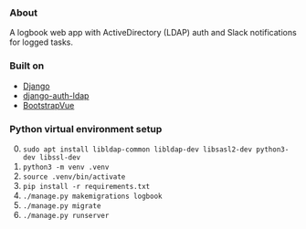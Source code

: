 ### About

A logbook web app with ActiveDirectory (LDAP) auth and Slack notifications for logged tasks.

### Built on

- [Django](https://docs.djangoproject.com/en/4.1/)
- [django-auth-ldap](https://django-auth-ldap.readthedocs.io)
- [BootstrapVue](https://bootstrap-vue.org)

### Python virtual environment setup

0. `sudo apt install libldap-common libldap-dev libsasl2-dev python3-dev libssl-dev`
1. `python3 -m venv .venv`
2. `source .venv/bin/activate`
3. `pip install -r requirements.txt`
4. `./manage.py makemigrations logbook`
5. `./manage.py migrate`
6. `./manage.py runserver`